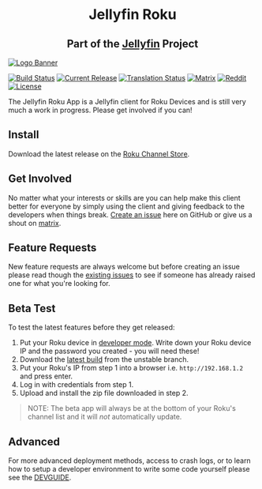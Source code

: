 <h1 style="text-align: center;">Jellyfin Roku</h1>
<h2 style="text-align: center;">Part of the <a href="https://jellyfin.media">Jellyfin</a> Project</h2>

[![Logo Banner](https://raw.githubusercontent.com/jellyfin/jellyfin-ux/master/branding/SVG/banner-logo-solid.svg?sanitize=true)](https://jellyfin.media)

[![Build Status](https://img.shields.io/github/actions/workflow/status/jellyfin/jellyfin-roku/build-dev.yml?logo=github&branch=unstable)](https://github.com/jellyfin/jellyfin-roku/actions/workflows/build-dev.yml?query=branch%3Aunstable)
[![Current Release](https://img.shields.io/github/release/jellyfin/jellyfin-roku.svg)](https://github.com/jellyfin/jellyfin-roku/releases)
[![Translation Status](https://translate.jellyfin.org/widgets/jellyfin/-/jellyfin-roku/svg-badge.svg)](https://translate.jellyfin.org/projects/jellyfin/jellyfin-roku/?utm_source=widget)
[![Matrix](https://img.shields.io/matrix/jellyfin:matrix.org.svg?logo=matrix)](https://matrix.to/#/#jellyfin-dev-roku:matrix.org)
[![Reddit](https://img.shields.io/badge/reddit-r%2Fjellyfin-%23FF5700.svg "Join our Subreddit")](https://www.reddit.com/r/jellyfin)
[![License](https://img.shields.io/github/license/jellyfin/jellyfin-roku.svg)](LICENSE)

The Jellyfin Roku App is a Jellyfin client for Roku Devices and is still very much a work in progress. Please get involved if you can!

## Install

Download the latest release on the [Roku Channel Store](https://channelstore.roku.com/details/cc5e559d08d9ec87c5f30dcebdeebc12/jellyfin).

## Get Involved

No matter what your interests or skills are you can help make this client better for everyone by simply using the client and giving feedback to the developers when things break. [Create an issue](https://github.com/jellyfin/jellyfin-roku/issues/new/choose) here on GitHub or give us a shout on [matrix](https://matrix.to/#/#jellyfin-dev-roku:matrix.org).

## Feature Requests

New feature requests are always welcome but before creating an issue please read though the [existing issues](https://github.com/jellyfin/jellyfin-roku/issues?q=is%3Aissue+is%3Aopen+sort%3Aupdated-desc) to see if someone has already raised one for what you're looking for.

## Beta Test

To test the latest features before they get released:

1. Put your Roku device in [developer mode](https://blog.roku.com/developer/2016/02/04/developer-setup-guide). Write down your Roku device IP and the password you created - you will need these!
2. Download the [latest build](https://github.com/jellyfin/jellyfin-roku/actions/workflows/build-dev.yml?query=branch%3Aunstable) from the unstable branch.
3. Put your Roku's IP from step 1 into a browser i.e. `http://192.168.1.2` and press enter.
4. Log in with credentials from step 1.
5. Upload and install the zip file downloaded in step 2.

> NOTE: The beta app will always be at the bottom of your Roku's channel list and it will *not* automatically update.

## Advanced

For more advanced deployment methods, access to crash logs, or to learn how to setup a developer environment to write some code yourself please see the [DEVGUIDE](DEVGUIDE.md).
